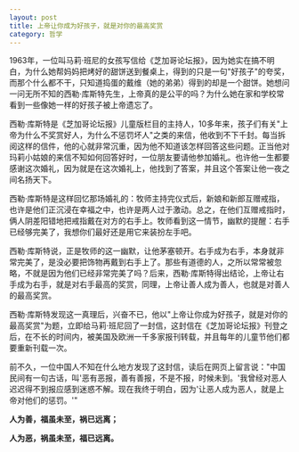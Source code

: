 ```yaml
---
layout: post
title: 上帝让你成为好孩子，就是对你的最高奖赏
category: 哲学
---
```


1963年，一位叫马莉·班尼的女孩写信给《芝加哥论坛报》，因为她实在搞不明白，为什么她帮妈妈把烤好的甜饼送到餐桌上，得到的只是一句"好孩子"的夸奖，而那个什么都不干，只知道捣蛋的戴维（她的弟弟）得到的却是一个甜饼。她想问一问无所不知的西勒·库斯特先生，上帝真的是公平的吗？为什么她在家和学校常看到一些像她一样的好孩子被上帝遗忘了。

西勒·库斯特是《芝加哥论坛报》儿童版栏目的主持人，10多年来，孩子们有关"上帝为什么不奖赏好人，为什么不惩罚坏人"之类的来信，他收到不下千封。每当拆阅这样的信件，他的心就非常沉重，因为他不知道该怎样回答这些问题。正当他对玛莉小姑娘的来信不知如何回答好时，一位朋友要请他参加婚礼。也许他一生都要感谢这次婚礼，因为就是在这次婚礼上，他找到了答案，并且这个答案让他一夜之间名扬天下。

西勒·库斯特是这样回忆那场婚礼的：牧师主持完仪式后，新娘和新郎互赠戒指，也许是他们正沉浸在幸福之中，也许是两人过于激动。总之，在他们互赠戒指时，俩人阴差阳错地把戒指戴在对方的右手上。牧师看到这一情节，幽默的提醒：右手已经够完美了，我想你们最好还是用它来装扮左手吧。

西勒·库斯特说，正是牧师的这一幽默，让他茅塞顿开。右手成为右手，本身就非常完美了，是没必要把饰物再戴到右手上了。那些有道德的人，之所以常常被忽略，不就是因为他们已经非常完美了吗？后来，西勒·库斯特得出结论，上帝让右手成为右手，就是对右手最高的奖赏，同理，上帝让善人成为善人，也就是对善人的最高奖赏。

西勒·库斯特发现这一真理后，兴奋不已，他以"上帝让你成为好孩子，就是对你的最高奖赏"为题，立即给马莉·班尼回了一封信，这封信在《芝加哥论坛报》刊登之后，在不长的时间内，被美国及欧洲一千多家报刊转载，并且每年的儿童节他们都要重新刊载一次。

前不久，一位中国人不知在什么地方发现了这封信，读后在网页上留言说："中国民间有一句古话，叫'恶有恶报，善有善报，不是不报，时候未到。'我曾经对恶人迟迟得不到报应感到迷惑不解。现在我终于明白，因为'让恶人成为恶人，就是上帝对他们的惩罚。'"

**人为善，福虽未至，祸已远离；**

**人为恶，祸虽未至，福已远离。**